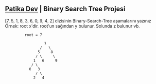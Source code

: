 ## [Patika Dev](www.patika.dev) | Binary Search Tree Projesi 


[7, 5, 1, 8, 3, 6, 0, 9, 4, 2] dizisinin Binary-Search-Tree aşamalarını yazınız
Örnek: root x'dir. root'un sağından y bulunur. Solunda z bulunur vb.





             root = 7 

                      7
                    /   \
                   5     8 
                  / \     \
                 1   6     9
                / \ 
               0   3
                  / \
                 2   4

